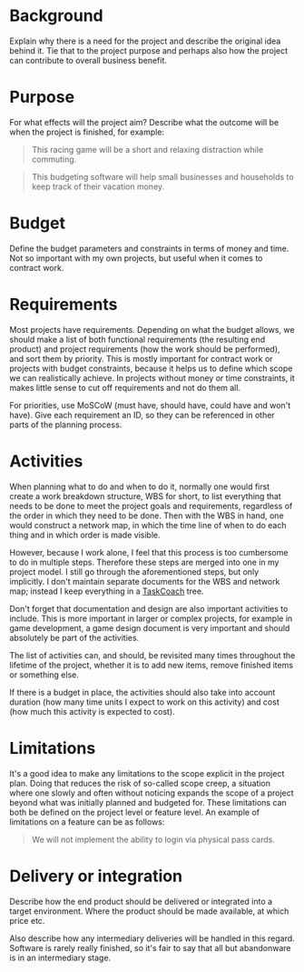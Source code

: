 # Background

Explain why there is a need for the project and describe the original idea behind it. Tie that to the project purpose and perhaps also how the project can contribute to overall business benefit.

# Purpose

For what effects will the project aim? Describe what the outcome will be when the project is finished, for example:

> This racing game will be a short and relaxing distraction while commuting.

> This budgeting software will help small businesses and households to keep track of their vacation money.

# Budget

Define the budget parameters and constraints in terms of money and time. Not so important with my own projects, but useful when it comes to contract work.

# Requirements

Most projects have requirements. Depending on what the budget allows, we should make a list of both functional requirements (the resulting end product) and project requirements (how the work should be performed), and sort them by priority. This is mostly important for contract work or projects with budget constraints, because it helps us to define which scope we can realistically achieve. In projects without money or time constraints, it makes little sense to cut off requirements and not do them all.

For priorities, use MoSCoW (must have, should have, could have and won't have). Give each requirement an ID, so they can be referenced in other parts of the planning process.

# Activities

When planning what to do and when to do it, normally one would first create a work breakdown structure, WBS for short, to list everything that needs to be done to meet the project goals and requirements, regardless of the order in which they need to be done. Then with the WBS in hand, one would construct a network map, in which the time line of when to do each thing and in which order is made visible.

However, because I work alone, I feel that this process is too cumbersome to do in multiple steps. Therefore these steps are merged into one in my project model. I still go through the aforementioned steps, but only implicitly. I don't maintain separate documents for the WBS and network map; instead I keep everything in a [TaskCoach](https://www.taskcoach.org/) tree.

Don't forget that documentation and design are also important activities to include. This is more important in larger or complex projects, for example in game development, a game design document is very important and should absolutely be part of the activities.

The list of activities can, and should, be revisited many times throughout the lifetime of the project, whether it is to add new items, remove finished items or something else.

If there is a budget in place, the activities should also take into account duration (how many time units I expect to work on this activity) and cost (how much this activity is expected to cost).

# Limitations

It's a good idea to make any limitations to the scope explicit in the project plan. Doing that reduces the risk of so-called scope creep, a situation where one slowly and often without noticing expands the scope of a project beyond what was initially planned and budgeted for. These limitations can both be defined on the project level or feature level. An example of limitations on a feature can be as follows:

> We will not implement the ability to login via physical pass cards.

# Delivery or integration

Describe how the end product should be delivered or integrated into a target environment. Where the product should be made available, at which price etc. 

Also describe how any intermediary deliveries will be handled in this regard. Software is rarely really finished, so it's fair to say that all but abandonware is in an intermediary stage.